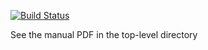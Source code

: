 [![Build Status](https://travis-ci.org/calccrypto/sst-macro.svg?branch=lanl)](https://travis-ci.org/calccrypto/sst-macro)

See the manual PDF in the top-level directory

